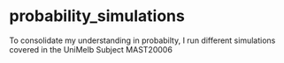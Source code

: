 # probability_simulations
To consolidate my understanding in probabilty, I run different simulations covered in the UniMelb Subject MAST20006
